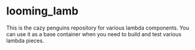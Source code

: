 # looming_lamb

This is the cazy penguins repository for various lambda components.
You can use it as a base container when you need to build and test
various lambda pieces.


